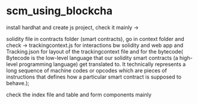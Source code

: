 # scm_using_blockcha
install hardhat and create js project, 
check it mainly ->

solidity file in contracts folder (smart contracts),
go in context folder and check -> trackingcontext.js for interactions bw solidity and web app and Tracking.json for layout of the trackingcontext file and for the bytecode( Bytecode is the low-level language that our solidity smart contracts (a high-level programming language) get translated to. It technically represents a long sequence of machine codes or opcodes which are pieces of instructions that defines how a particular smart contract is supposed to behave.);


check the index file and table and form components mainly 
